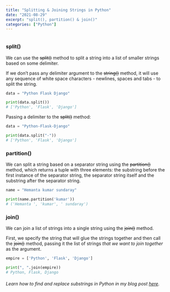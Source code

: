 ```yaml
---
title: "Splitting & Joining Strings in Python"
date: "2021-08-29"
excerpt: "split(), partition() & join()"
categories: ["Python"]
---
```


```toc

```

### split()

We can use the ~~split()~~ method to split a string into a list of smaller strings based on some delimiter.

If we don’t pass any delimiter argument to the ~~string()~~ method, it will use any sequence of white space characters - newlines, spaces and tabs - to split the string.

```py {numberLines}
data = "Python Flask Django"

print(data.split())
# ['Python', 'Flask', 'Django']
```

Passing a delimiter to the ~~split()~~ method:

```py {numberLines}
data = "Python-Flask-Django"

print(data.split("-"))
# ['Python', 'Flask', 'Django']
```

### partition()

We can split a string based on a separator string using the ~~partition()~~ method, which returns a tuple with three elements: the substring before the first instance of the separator string, the separator string itself and the substring after the separator string.

```py {numberLines}
name = "Hemanta kumar sundaray"

print(name.partition('kumar'))
# ('Hemanta ', 'kumar', ' sundaray')
```

### join()

We can join a list of strings into a single string using the ~~join()~~ method.

First, we specify the string that will glue the strings together and then call the ~~join()~~ method, passing it the list of strings _that we want to join together_ as the argument.

```py {numberLines}
empire = ['Python', 'Flask', 'Django']

print(", ".join(empire))
# Python, Flask, Django
```

###### Learn how to find and replace substrings in Python in my blog post [here](https://hemanta.io/finding-and-replacing-substrings-in-python/).
